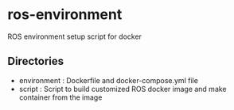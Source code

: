 # ros-environment
ROS environment setup script for docker

## Directories
- environment : Dockerfile and docker-compose.yml file
- script : Script to build customized ROS docker image and make container from the image
